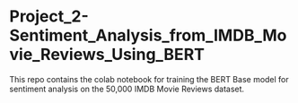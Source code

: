 # Project_2-Sentiment_Analysis_from_IMDB_Movie_Reviews_Using_BERT
This repo contains the colab notebook for training the BERT Base model for sentiment analysis on the 50,000 IMDB Movie Reviews dataset.
